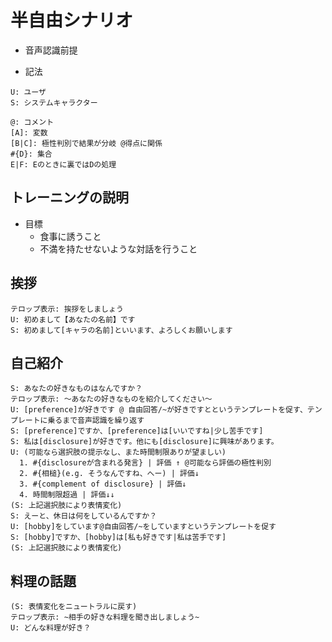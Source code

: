 # 半自由シナリオ

- 音声認識前提

- 記法

```
U: ユーザ
S: システムキャラクター

@: コメント
[A]: 変数
[B|C]: 極性判別で結果が分岐 @得点に関係
#{D}: 集合
E|F: Eのときに裏ではDの処理
```
## トレーニングの説明

- 目標
  + 食事に誘うこと
  + 不満を持たせないような対話を行うこと

## 挨拶
```
テロップ表示: 挨拶をしましょう
U: 初めまして【あなたの名前】です
S: 初めまして[キャラの名前]といいます、よろしくお願いします
```

## 自己紹介
```
S: あなたの好きなものはなんですか？
テロップ表示: 〜あなたの好きなものを紹介してください〜
U: [preference]が好きです @ 自由回答/~が好きですとというテンプレートを促す、テンプレートに乗るまで音声認識を繰り返す
S: [preference]ですか、[preference]は[いいですね|少し苦手です]
S: 私は[disclosure]が好きです。他にも[disclosure]に興味があります。
U: (可能なら選択肢の提示なし、また時間制限ありが望ましい)
  1. #{disclosureが含まれる発言} | 評価 ↑ @可能なら評価の極性判別
  2. #{相槌}(e.g. そうなんですね、へー) | 評価↓
  3. #{complement of disclosure} | 評価↓
  4. 時間制限超過 | 評価↓↓
(S: 上記選択肢により表情変化)
S: えーと、休日は何をしているんですか？
U: [hobby]をしています@自由回答/~をしていますというテンプレートを促す
S: [hobby]ですか、[hobby]は[私も好きです|私は苦手です]
(S: 上記選択肢により表情変化)

```

## 料理の話題

```
(S: 表情変化をニュートラルに戻す)
テロップ表示: ~相手の好きな料理を聞き出しましょう~
U: どんな料理が好き？

```
